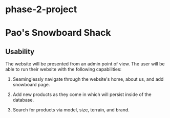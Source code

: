 # phase-2-project

# Pao's Snowboard Shack

## Usability

The website will be presented from an admin point of view. The user will be able to run their website with the following capabilities:

1. Seaminglessly navigate through the website's home, about us, and add snowboard page.

2. Add new products as they come in which will persist inside of the database.

3. Search for products via model, size, terrain, and brand.